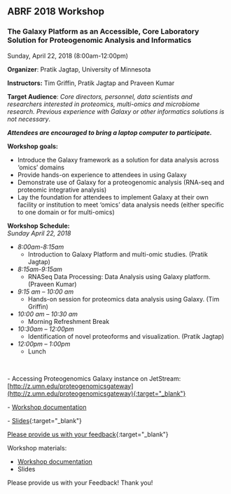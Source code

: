 ## **ABRF 2018 Workshop**

### **The Galaxy Platform as an Accessible, Core Laboratory Solution for Proteogenomic Analysis and Informatics**
Sunday, April 22, 2018 (8:00am-12:00pm) 

**Organizer**: Pratik Jagtap, University of Minnesota

**Instructors:**  Tim Griffin, Pratik Jagtap and Praveen Kumar

**Target Audience**: _Core directors, personnel, data scientists and researchers interested in proteomics, multi-omics and microbiome research. Previous experience with Galaxy or other informatics solutions is not necessary_.


**_Attendees are encouraged to bring a laptop computer to participate._**
<br>

**Workshop goals:**

- Introduce the Galaxy framework as a solution for data analysis across ‘omics’ domains
- Provide hands-on experience to attendees in using Galaxy
- Demonstrate use of Galaxy for a proteogenomic analysis (RNA-seq and proteomic integrative analysis)
- Lay the foundation for attendees to implement Galaxy at their own facility or institution to meet ‘omics’ data analysis needs (either specific to one domain or for multi-omics)

**Workshop Schedule:**
<br>
_Sunday April 22, 2018_
 
- *8:00am-8:15am*
    - Introduction to Galaxy Platform and multi-omic studies. (Pratik Jagtap)
- *8:15am-9:15am*
    - RNASeq Data Processing: Data Analysis using Galaxy platform. (Praveen Kumar)
- *9:15 am – 10:00 am* 
    - Hands-on session for proteomics data analysis using Galaxy. (Tim Griffin)
- *10:00 am – 10:30 am* 
    - Morning Refreshment Break
- *10:30am – 12:00pm*
    - Identification of novel proteoforms and visualization. (Pratik Jagtap)
- *12:00pm – 1:00pm*
    - Lunch

<br>

\- Accessing Proteogenomics Galaxy instance on JetStream: [http://z.umn.edu/proteogenomicsgateway](http://z.umn.edu/proteogenomicsgateway){:target="_blank"}

\- [Workshop documentation]()

\- [Slides](){:target="_blank"}


[Please provide us with your feedback](https://z.umn.edu/asms2017fb){:target="_blank"}


    
Workshop materials:
- [Workshop documentation]()
- Slides


Please provide us with your Feedback! Thank you!


